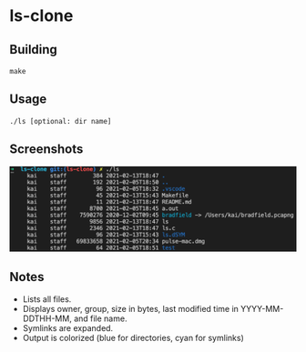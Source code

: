 # ls-clone

## Building

```
make
```

## Usage

```
./ls [optional: dir name]
```

## Screenshots

![Screenshot](screenshot.png)

## Notes

* Lists all files.
* Displays owner, group, size in bytes, last modified time in YYYY-MM-DDTHH-MM, and file name.
* Symlinks are expanded.
* Output is colorized (blue for directories, cyan for symlinks)
